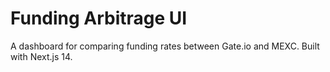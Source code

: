 # Funding Arbitrage UI

A dashboard for comparing funding rates between Gate.io and MEXC.
Built with Next.js 14.